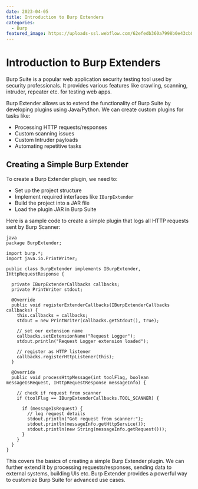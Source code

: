 ```yaml
---
date: 2023-04-05
title: Introduction to Burp Extenders
categories:
  - Burp
featured_image: https://uploads-ssl.webflow.com/62efedb360a7998b0e43cb84/6321a0f076706854ff591093_All%20about%20BurpSuite.jpg
---
```

# Introduction to Burp Extenders

Burp Suite is a popular web application security testing tool used by security professionals. It provides various features like crawling, scanning, intruder, repeater etc. for testing web apps. 

Burp Extender allows us to extend the functionality of Burp Suite by developing plugins using Java/Python. We can create custom plugins for tasks like:

- Processing HTTP requests/responses
- Custom scanning issues
- Custom Intruder payloads
- Automating repetitive tasks

## Creating a Simple Burp Extender

To create a Burp Extender plugin, we need to:

- Set up the project structure
- Implement required interfaces like `IBurpExtender`
- Build the project into a JAR file
- Load the plugin JAR in Burp Suite

Here is a sample code to create a simple plugin that logs all HTTP requests sent by Burp Scanner:

```
java
package BurpExtender;

import burp.*;
import java.io.PrintWriter; 

public class BurpExtender implements IBurpExtender, IHttpRequestResponse {

  private IBurpExtenderCallbacks callbacks;
  private PrintWriter stdout;

  @Override
  public void registerExtenderCallbacks(IBurpExtenderCallbacks callbacks) {
    this.callbacks = callbacks;
    stdout = new PrintWriter(callbacks.getStdout(), true);

    // set our extension name
    callbacks.setExtensionName("Request Logger");
    stdout.println("Request Logger extension loaded");

    // register as HTTP listener
    callbacks.registerHttpListener(this);
  }

  @Override
  public void processHttpMessage(int toolFlag, boolean messageIsRequest, IHttpRequestResponse messageInfo) {
    
    // check if request from scanner
    if (toolFlag == IBurpExtenderCallbacks.TOOL_SCANNER) {
    
      if (messageIsRequest) {
        // log request details
        stdout.println("Got request from scanner:");
        stdout.println(messageInfo.getHttpService());
        stdout.println(new String(messageInfo.getRequest()));
      }
    }
  }
}
```

This covers the basics of creating a simple Burp Extender plugin. We can further extend it by processing requests/responses, sending data to external systems, building UIs etc. Burp Extender provides a powerful way to customize Burp Suite for advanced use cases.


